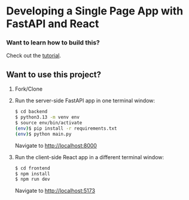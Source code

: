 # Developing a Single Page App with FastAPI and React

### Want to learn how to build this?

Check out the [tutorial](https://testdriven.io/blog/fastapi-react/).

## Want to use this project?

1. Fork/Clone

1. Run the server-side FastAPI app in one terminal window:

    ```sh
    $ cd backend
    $ python3.13 -m venv env
    $ source env/bin/activate
    (env)$ pip install -r requirements.txt
    (env)$ python main.py
    ```

    Navigate to [http://localhost:8000](http://localhost:8000)

1. Run the client-side React app in a different terminal window:

    ```sh
    $ cd frontend
    $ npm install
    $ npm run dev
    ```

    Navigate to [http://localhost:5173](http://localhost:5173)
